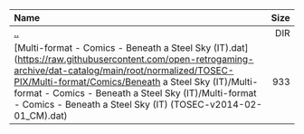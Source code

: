 |Name|Size|
|:---|---:|
|[..](../index.html)|DIR|
|[Multi-format - Comics - Beneath a Steel Sky (IT).dat](https://raw.githubusercontent.com/open-retrogaming-archive/dat-catalog/main/root/normalized/TOSEC-PIX/Multi-format/Comics/Beneath a Steel Sky (IT)/Multi-format - Comics - Beneath a Steel Sky (IT)/Multi-format - Comics - Beneath a Steel Sky (IT) (TOSEC-v2014-02-01_CM).dat)|933|
